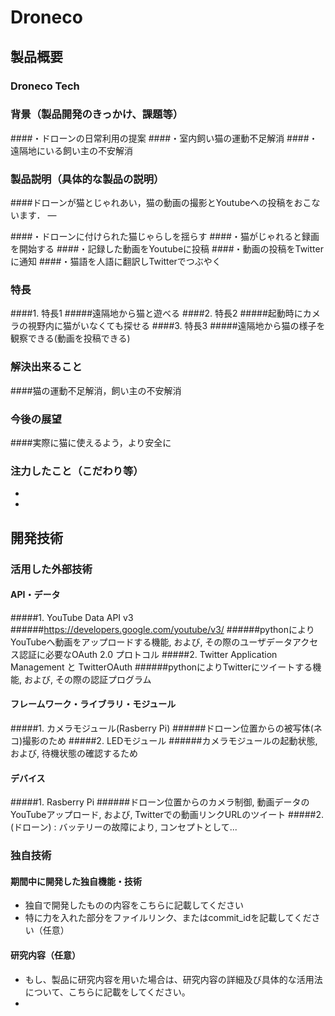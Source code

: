 # Droneco
## 製品概要
### Droneco Tech

### 背景（製品開発のきっかけ、課題等）
####・ドローンの日常利用の提案
####・室内飼い猫の運動不足解消
####・遠隔地にいる飼い主の不安解消
### 製品説明（具体的な製品の説明）
####ドローンが猫とじゃれあい，猫の動画の撮影とYoutubeへの投稿をおこないます．
―

####・ドローンに付けられた猫じゃらしを揺らす
####・猫がじゃれると録画を開始する
####・記録した動画をYoutubeに投稿
####・動画の投稿をTwitterに通知
####・猫語を人語に翻訳しTwitterでつぶやく

### 特長
####1. 特長1
#####遠隔地から猫と遊べる
####2. 特長2
#####起動時にカメラの視野内に猫がいなくても探せる
####3. 特長3
#####遠隔地から猫の様子を観察できる(動画を投稿できる)

### 解決出来ること
####猫の運動不足解消，飼い主の不安解消
### 今後の展望
####実際に猫に使えるよう，より安全に
### 注力したこと（こだわり等）
*
*

## 開発技術
### 活用した外部技術
#### API・データ
#####1. YouTube Data API v3
######https://developers.google.com/youtube/v3/
######pythonによりYouTubeへ動画をアップロードする機能, および, その際のユーザデータアクセス認証に必要なOAuth 2.0 プロトコル
#####2. Twitter Application Management と TwitterOAuth
######pythonによりTwitterにツイートする機能, および, その際の認証プログラム

#### フレームワーク・ライブラリ・モジュール
#####1. カメラモジュール(Rasberry Pi)
######ドローン位置からの被写体(ネコ)撮影のため
#####2. LEDモジュール
######カメラモジュールの起動状態, および, 待機状態の確認するため

#### デバイス
#####1. Rasberry Pi
######ドローン位置からのカメラ制御, 動画データのYouTubeアップロード, および, Twitterでの動画リンクURLのツイート
#####2. (ドローン) : バッテリーの故障により, コンセプトとして...

### 独自技術
#### 期間中に開発した独自機能・技術
* 独自で開発したものの内容をこちらに記載してください
* 特に力を入れた部分をファイルリンク、またはcommit_idを記載してください（任意）

#### 研究内容（任意）
* もし、製品に研究内容を用いた場合は、研究内容の詳細及び具体的な活用法について、こちらに記載をしてください。
*

